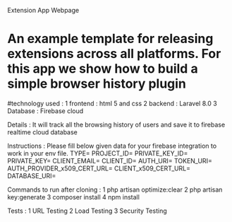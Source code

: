 Extension App Webpage

# An example template for releasing extensions across all platforms. For this app we show how to build a simple browser history plugin

#technology used :
1 frontend : html 5 and css
2 backend : Laravel 8.0
3 Database : Firebase cloud

Details : 
It will track all the browsing history of users and save it to firebase realtime cloud database

Instructions :
Please fill below given data for your firebase integration to work in your env file.
TYPE=
PROJECT_ID=
PRIVATE_KEY_ID=
PRIVATE_KEY=
CLIENT_EMAIL=
CLIENT_ID=
AUTH_URI=
TOKEN_URI=
AUTH_PROVIDER_x509_CERT_URL=
CLIENT_x509_CERT_URL=
DATABASE_URI=

Commands to run after cloning : 
1 php artisan optimize:clear
2 php artisan key:generate
3 composer install
4 npm install

Tests :
1 URL Testing
2 Load Testing
3 Security Testing